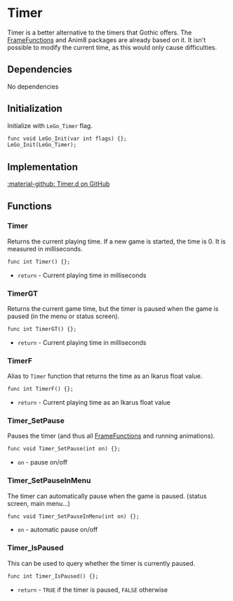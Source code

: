 # Timer
Timer is a better alternative to the timers that Gothic offers. The [FrameFunctions](frame_functions.md) and Anim8 packages are already based on it. It isn't possible to modify the current time, as this would only cause difficulties.

## Dependencies
No dependencies

## Initialization
Initialize with `LeGo_Timer` flag.
```dae
func void LeGo_Init(var int flags) {};
LeGo_Init(LeGo_Timer);
```
## Implementation
[:material-github: Timer.d on GitHub](https://github.com/Lehona/LeGo/blob/dev/Timer.d)

## Functions

### Timer
Returns the current playing time. If a new game is started, the time is 0. It is measured in milliseconds.
```dae
func int Timer() {};
```

- `return` - Current playing time in milliseconds

### TimerGT
Returns the current game time, but the timer is paused when the game is paused (in the menu or status screen).
```dae
func int TimerGT() {};
```

- `return` - Current playing time in milliseconds

### TimerF
Alias to `Timer` function that returns the time as an Ikarus float value.
```dae
func int TimerF() {};
```

- `return` - Current playing time as an Ikarus float value

### Timer_SetPause
Pauses the timer (and thus all [FrameFunctions](frame_functions.md) and running animations).
```dae
func void Timer_SetPause(int on) {};
```

- `on` - pause on/off

### Timer_SetPauseInMenu
The timer can automatically pause when the game is paused. (status screen, main menu...)
```dae
func void Timer_SetPauseInMenu(int on) {};
```

- `on` - automatic pause on/off

### Timer_IsPaused
This can be used to query whether the timer is currently paused.
```dae
func int Timer_IsPaused() {};
```

- `return` - `TRUE` if the timer is paused, `FALSE` otherwise
